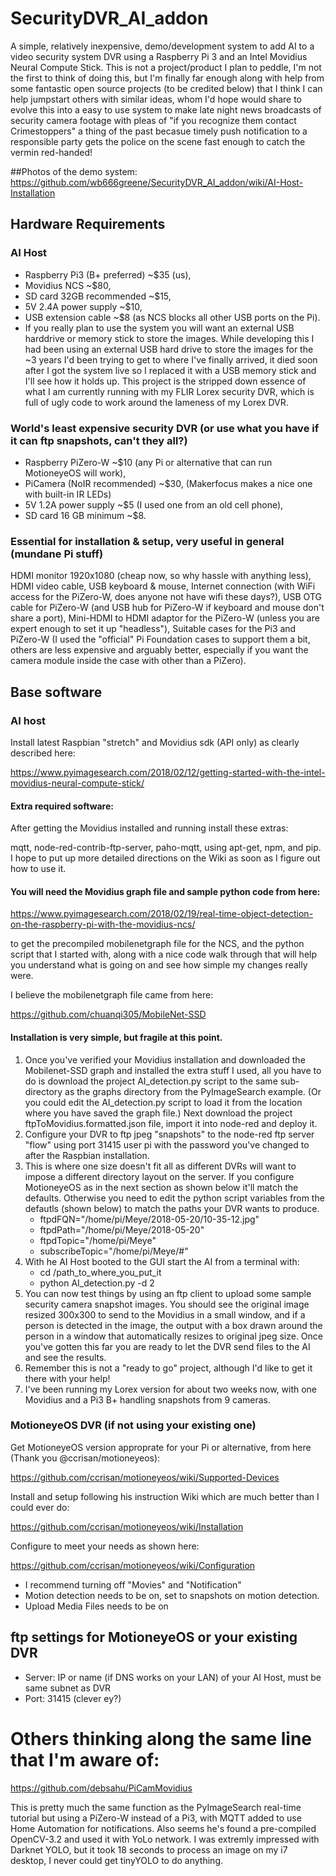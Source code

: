 # SecurityDVR_AI_addon
A simple, relatively inexpensive, demo/development system to add AI to a video security system DVR using a Raspberry Pi 3 and an Intel Movidius Neural Compute Stick.   This is not a project/product I plan to peddle, I'm not the first to think of doing this, but I'm finally far enough along with help from some fantastic open source projects (to be credited below) that I think I can help jumpstart others with similar ideas, whom I'd hope would share to evolve this into a easy to use system to make late night news broadcasts of security camera footage with pleas of "if you recognize them contact Crimestoppers" a thing of the past becasue timely push notification to a responsible party gets the police on the scene fast enough to catch the vermin red-handed!

##Photos of the demo system:
https://github.com/wb666greene/SecurityDVR_AI_addon/wiki/AI-Host-Installation

## Hardware Requirements
### AI Host 
- Raspberry Pi3 (B+ preferred)  ~$35 (us),
- Movidius NCS                  ~$80,
- SD card 32GB recommended      ~$15,
- 5V 2.4A power supply          ~$10,
- USB extension cable           ~$8   (as NCS blocks all other USB ports on the Pi).  
- If you really plan to use the system you will want an external USB harddrive or memory stick to store the images.  While developing this I had been using an external USB hard drive to store the images for the ~3 years I'd been trying to get to where I've finally arrived, it died soon after I got the system live so I replaced it with a USB memory stick and I'll see how it holds up.  This project is the stripped down essence of what I am currently running with my FLIR Lorex security DVR, which is full of ugly code to work around the lameness of my Lorex DVR.

### World's least expensive security DVR (or use what you have if it can ftp snapshots, can't they all?)
- Raspberry PiZero-W          ~$10  (any Pi or alternative that can run MotioneyeOS will work),
- PiCamera (NoIR recommended) ~$30, (Makerfocus makes a nice one with built-in IR LEDs)
- 5V 1.2A power supply        ~$5   (I used one from an old cell phone),
- SD card 16 GB minimum       ~$8.

### Essential for installation & setup, very useful in general (mundane Pi stuff)
HDMI monitor 1920x1080 (cheap now, so why hassle with anything less),
HDMI video cable,
USB keyboard & mouse,
Internet connection (with WiFi access for the PiZero-W, does anyone not have wifi these days?),
USB OTG cable for PiZero-W (and USB hub for PiZero-W if keyboard and mouse don't share a port),
Mini-HDMI to HDMI adaptor for the PiZero-W (unless you are expert enough to set it up "headless"),
Suitable cases for the Pi3 and PiZero-W (I used the "official" Pi Foundation cases to support them a bit, others are less expensive and arguably better, especially if you want the camera module inside the case with other than a PiZero).


## Base software
### AI host
Install latest Raspbian "stretch" and Movidius sdk (API only) as clearly described here:

https://www.pyimagesearch.com/2018/02/12/getting-started-with-the-intel-movidius-neural-compute-stick/

#### Extra required software:
After getting the Movidius installed and running install these extras:

mqtt, node-red-contrib-ftp-server, paho-mqtt, using apt-get, npm, and pip.  I hope to put up more detailed directions on the Wiki as soon as I figure out how to use it.

#### You will need the Movidius graph file and sample python code from here:

https://www.pyimagesearch.com/2018/02/19/real-time-object-detection-on-the-raspberry-pi-with-the-movidius-ncs/

to get the precompiled mobilenetgraph file for the NCS, and the python script that I started with, along with a nice code walk through that will help you understand what is going on and see how simple my changes really were. 

I believe the mobilenetgraph file came from here:

https://github.com/chuanqi305/MobileNet-SSD


#### Installation is very simple, but fragile at this point.
1. Once you've verified your Movidius installation and downloaded the Mobilenet-SSD graph and installed the extra stuff I used, all you have to do is download the project AI_detection.py script to the same sub-directory as the graphs directory from the PyImageSearch example.  (Or you could edit the AI_detection.py script to load it from the location where you have saved the graph file.) Next download the project ftpToMovidius.formatted.json file, import it into node-red and deploy it.
2. Configure your DVR to ftp jpeg "snapshots" to the node-red ftp server "flow" using port 31415 user pi with the password you've changed to after the Raspbian installation.
3. This is where one size doesn't fit all as different DVRs will want to impose a different directory layout on the server.  If you configure MotioneyeOS as in the next section as shown below it'll match the defaults.  Otherwise you need to edit the python script variables 
from the defautls (shown below) to match the paths your DVR wants to produce.
    - ftpdFQN="/home/pi/Meye/2018-05-20/10-35-12.jpg"
    - ftpdPath="/home/pi/Meye/2018-05-20"
    - ftpdTopic="/home/pi/Meye"
    - subscribeTopic="/home/pi/Meye/#"
4. With he AI Host booted to the GUI start the AI from a terminal with:
   - cd /path_to_where_you_put_it
   - python AI_detection.py -d 2
5. You can now test things by using an ftp client to upload some sample security camera snapshot images.  You should see the original image resized 300x300 to send to the Movidius in a small window, and if a person is detected in the image, the output with a box drawn around the person in a window that automatically resizes to original jpeg size.  Once you've gotten this far you are ready to let the DVR send files to the AI and see the results.
6.  Remember this is not a "ready to go" project, although I'd like to get it there with your help!
7.  I've been running my Lorex version for about two weeks now, with one Movidius and a Pi3 B+ handling snapshots from 9 cameras.


### MotioneyeOS DVR (if not using your existing one)

Get MotioneyeOS version approprate for your Pi or alternative, from here (Thank you @ccrisan/motioneyeos):

https://github.com/ccrisan/motioneyeos/wiki/Supported-Devices

Install and setup following his instruction Wiki which are much better than I could ever do:

https://github.com/ccrisan/motioneyeos/wiki/Installation

Configure to meet your needs as shown here:

https://github.com/ccrisan/motioneyeos/wiki/Configuration

- I recommend turning off "Movies" and "Notification"
- Motion detection needs to be on, set to snapshots on motion detection.
- Upload Media Files needs to be on


## ftp settings for MotioneyeOS or your existing DVR
  - Server:  IP or name (if DNS works on your LAN) of your AI Host, must be same subnet as DVR
  - Port: 31415 (clever ey?)
 

# Others thinking along the same line that I'm aware of:

https://github.com/debsahu/PiCamMovidius

This is pretty much the same function as the PyImageSearch real-time tutorial but using a PiZero-W instead of a Pi3, with MQTT added to use Home Automation for notifications.  Also seems he's found a pre-compiled OpenCV-3.2 and used it with YoLo network.  I was extremly impressed with Darknet YOLO, but it took 18 seconds to process an image on my i7 desktop, I never could get tinyYOLO to do anything.


